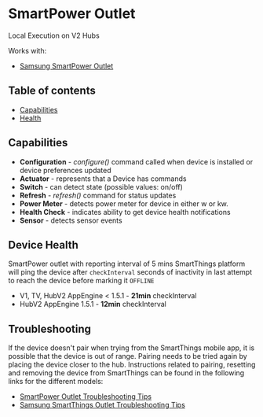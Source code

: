 # SmartPower Outlet

Local Execution on V2 Hubs

Works with: 

* [Samsung SmartPower Outlet](https://shop.smartthings.com/#!/products/smartpower-outlet)

## Table of contents

* [Capabilities](#capabilities)
* [Health](#device-health)

## Capabilities

* **Configuration** - _configure()_ command called when device is installed or device preferences updated
* **Actuator** - represents that a Device has commands
* **Switch** - can detect state (possible values: on/off)
* **Refresh** - _refresh()_ command for status updates
* **Power Meter** - detects power meter for device in either w or kw.
* **Health Check** - indicates ability to get device health notifications
* **Sensor** - detects sensor events

## Device Health

SmartPower outlet with reporting interval of 5 mins
SmartThings platform will ping the device after `checkInterval` seconds of inactivity in last attempt to reach the device before marking it `OFFLINE` 

* V1, TV, HubV2 AppEngine < 1.5.1 - __21min__ checkInterval
* HubV2 AppEngine 1.5.1 - __12min__ checkInterval

## Troubleshooting

If the device doesn't pair when trying from the SmartThings mobile app, it is possible that the device is out of range.
Pairing needs to be tried again by placing the device closer to the hub.
Instructions related to pairing, resetting and removing the device from SmartThings can be found in the following links
for the different models:
* [SmartPower Outlet Troubleshooting Tips](https://support.smartthings.com/hc/en-us/articles/201084854-SmartPower-Outlet)
* [Samsung SmartThings Outlet Troubleshooting Tips](https://support.smartthings.com/hc/en-us/articles/205957620)